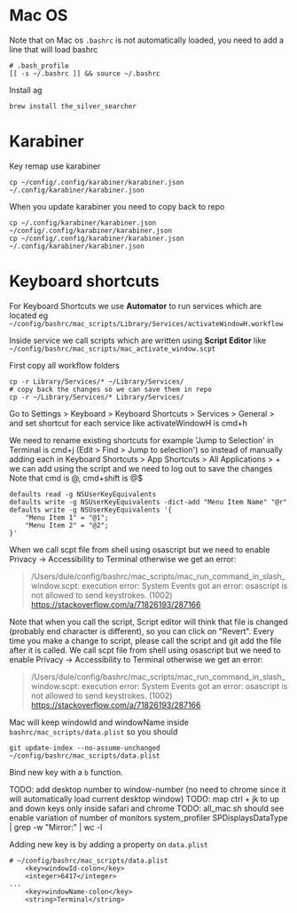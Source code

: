 # Mac OS

Note that on Mac os `.bashrc` is not automatically loaded, you need to add a
line that will load bashrc
```
# .bash_profile
[[ -s ~/.bashrc ]] && source ~/.bashrc
```
Install ag
```
brew install the_silver_searcher
```

# Karabiner

Key remap use karabiner
~~~
cp ~/config/.config/karabiner/karabiner.json ~/.config/karabiner/karabiner.json
~~~

When you update karabiner you need to copy back to repo
```
cp ~/.config/karabiner/karabiner.json ~/config/.config/karabiner/karabiner.json
cp ~/config/.config/karabiner/karabiner.json ~/.config/karabiner/karabiner.json
```

# Keyboard shortcuts

For Keyboard Shortcuts we use **Automator** to run services which are located eg
`~/config/bashrc/mac_scripts/Library/Services/activateWindowH.workflow`

Inside service we call scripts which are written using **Script Editor** like
`~/config/bashrc/mac_scripts/mac_activate_window.scpt`

First copy all workflow folders
```
cp -r Library/Services/* ~/Library/Services/
# copy back the changes so we can save them in repo
cp -r ~/Library/Services/* Library/Services/
```
Go to Settings > Keyboard > Keyboard Shortcuts > Services > General >
and set shortcut for each service like activateWindowH is cmd+h

We need to rename existing shortcuts for example 'Jump to Selection' in Terminal
is cmd+j (Edit > Find > Jump to selection') so instead of manually adding each
in Keyboard Shortcuts > App Shortcuts > All Applications > +
we can add using the script and we need to log out to save the changes
Note that cmd is @, cmd+shift is @$
~~~
defaults read -g NSUserKeyEquivalents
defaults write -g NSUserKeyEquivalents -dict-add "Menu Item Name" "@r"
defaults write -g NSUserKeyEquivalents '{
    "Menu Item 1" = "@1";
    "Menu Item 2" = "@2";
}'
~~~

When we call scpt file from shell using osascript but we need to enable Privacy ->
Accessibility to Terminal
otherwise we get an error:
> /Users/dule/config/bashrc/mac_scripts/mac_run_command_in_slash_window.scpt: execution error: System Events got an error: osascript is not allowed to send keystrokes. (1002)
https://stackoverflow.com/a/71826193/287166

Note that when you call the script, Script editor will think that file is
changed (probably end character is different), so you can click on "Revert".
Every time you make a change to script, please call the script and git add the
file after it is called.
We call scpt file from shell using osascript but we need to enable Privacy ->
Accessibility to Terminal
otherwise we get an error:
> /Users/dule/config/bashrc/mac_scripts/mac_run_command_in_slash_window.scpt: execution error: System Events got an error: osascript is not allowed to send keystrokes. (1002)
https://stackoverflow.com/a/71826193/287166

Mac will keep windowId and windowName inside `bashrc/mac_scripts/data.plist` so
you should
```
git update-index --no-assume-unchanged ~/config/bashrc/mac_scripts/data.plist
```
Bind new key with a `b` function.

TODO: add desktop number to window-number (no need to chrome since it will
automatically load current desktop window)
TODO: map ctrl + jk to up and down keys only inside safari and chrome
TODO: all_mac.sh should see enable variation of number of monitors
system_profiler SPDisplaysDataType | grep -w "Mirror:" | wc -l


Adding new key is by adding a property on `data.plist`
```
# ~/config/bashrc/mac_scripts/data.plist
	<key>windowId-colon</key>
	<integer>6417</integer>
...
	<key>windowName-colon</key>
	<string>Terminal</string>
```
